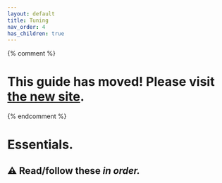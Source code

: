 ```yaml
---
layout: default
title: Tuning
nav_order: 4
has_children: true
---
```

{% comment %} 
# This guide has moved! Please visit [the new site](http://ellis3dp.com/Print-Tuning-Guide/).
{% endcomment %}

# Essentials. 
## :warning: Read/follow these *in order.*